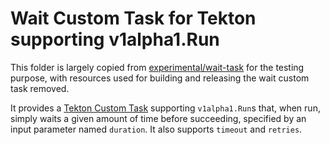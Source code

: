 # Wait Custom Task for Tekton supporting v1alpha1.Run

This folder is largely copied from [experimental/wait-task](https://github.com/tektoncd/experimental/tree/main/wait-task)
for the testing purpose, with resources used for building and releasing the
wait custom task removed.

It provides a [Tekton Custom
Task](https://tekton.dev/docs/pipelines/runs/) supporting `v1alpha1.Run`s that, when run, simply waits a
given amount of time before succeeding, specified by an input parameter named
`duration`. It also supports `timeout` and `retries`.
